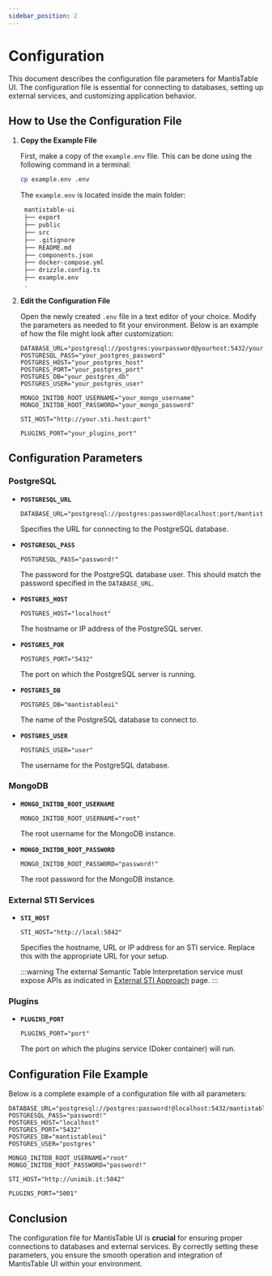 ```yaml
---
sidebar_position: 2
---
```


# Configuration

This document describes the configuration file parameters for MantisTable UI. The configuration file is essential for connecting to databases, setting up external services, and customizing application behavior.

## How to Use the Configuration File

1. **Copy the Example File**

   First, make a copy of the `example.env` file. This can be done using the following command in a terminal:

   ```sh
   cp example.env .env
   ```

   The `example.env` is located inside the main folder:

   ```bash
    mantistable-ui
    ├── export
    ├── public
    ├── src
    ├── .gitignore
    ├── README.md
    ├── components.json
    ├── docker-compose.yml
    ├── drizzle.config.ts
    ├── example.env
    .
   ```

2. **Edit the Configuration File**

   Open the newly created `.env` file in a text editor of your choice. Modify the parameters as needed to fit your environment. Below is an example of how the file might look after customization:

   ```env
   DATABASE_URL="postgresql://postgres:yourpassword@yourhost:5432/yourdatabase"
   POSTGRESQL_PASS="your_postgres_password"
   POSTGRES_HOST="your_postgres_host"
   POSTGRES_PORT="your_postgres_port"
   POSTGRES_DB="your_postgres_db"
   POSTGRES_USER="your_postgres_user"

   MONGO_INITDB_ROOT_USERNAME="your_mongo_username"
   MONGO_INITDB_ROOT_PASSWORD="your_mongo_password"
   
   STI_HOST="http://your.sti.host:port"
   
   PLUGINS_PORT="your_plugins_port"
   ```

## Configuration Parameters

### PostgreSQL

- **`POSTGRESQL_URL`**

  ```plaintext
  DATABASE_URL="postgresql://postgres:password@localhost:port/mantistableui"
  ```

  Specifies the URL for connecting to the PostgreSQL database.

- **`POSTGRESQL_PASS`**

  ```plaintext
  POSTGRESQL_PASS="password!"
  ```

  The password for the PostgreSQL database user. This should match the password specified in the `DATABASE_URL`.

- **`POSTGRES_HOST`**

  ```plaintext
  POSTGRES_HOST="localhost"
  ```

  The hostname or IP address of the PostgreSQL server.

- **`POSTGRES_POR`**

  ```plaintext
  POSTGRES_PORT="5432"
  ```

  The port on which the PostgreSQL server is running.

- **`POSTGRES_DB`**

  ```plaintext
  POSTGRES_DB="mantistableui"
  ```

  The name of the PostgreSQL database to connect to.

- **`POSTGRES_USER`**

  ```plaintext
  POSTGRES_USER="user"
  ```

  The username for the PostgreSQL database.

### MongoDB

- **`MONGO_INITDB_ROOT_USERNAME`**

  ```plaintext
  MONGO_INITDB_ROOT_USERNAME="root"
  ```

  The root username for the MongoDB instance.

- **`MONGO_INITDB_ROOT_PASSWORD`**

  ```plaintext
  MONGO_INITDB_ROOT_PASSWORD="password!"
  ```

  The root password for the MongoDB instance.

### External STI Services

- **`STI_HOST`**

  ```plaintext
  STI_HOST="http://local:5042"
  ```

  Specifies the hostname, URL or IP address for an STI service. Replace this with the appropriate URL for your setup.

  :::warning
  The external Semantic Table Interpretation service must expose APIs as indicated in [External STI Approach](/docs/sti/external-sti-approach) page.
  :::

### Plugins

- **`PLUGINS_PORT`**

  ```plaintext
  PLUGINS_PORT="port"
  ```

  The port on which the plugins service (Doker container) will run.

## Configuration File Example

Below is a complete example of a configuration file with all parameters:

```plaintext
DATABASE_URL="postgresql://postgres:password!@localhost:5432/mantistableui"
POSTGRESQL_PASS="password!"
POSTGRES_HOST="localhost"
POSTGRES_PORT="5432"
POSTGRES_DB="mantistableui"
POSTGRES_USER="postgres"

MONGO_INITDB_ROOT_USERNAME="root"
MONGO_INITDB_ROOT_PASSWORD="password!"

STI_HOST="http://unimib.it:5042"

PLUGINS_PORT="5001"
```

## Conclusion

The configuration file for MantisTable UI is **crucial** for ensuring proper connections to databases and external services. By correctly setting these parameters, you ensure the smooth operation and integration of MantisTable UI within your environment.